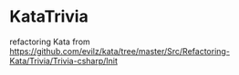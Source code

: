 # KataTrivia

refactoring Kata from https://github.com/evilz/kata/tree/master/Src/Refactoring-Kata/Trivia/Trivia-csharp/Init